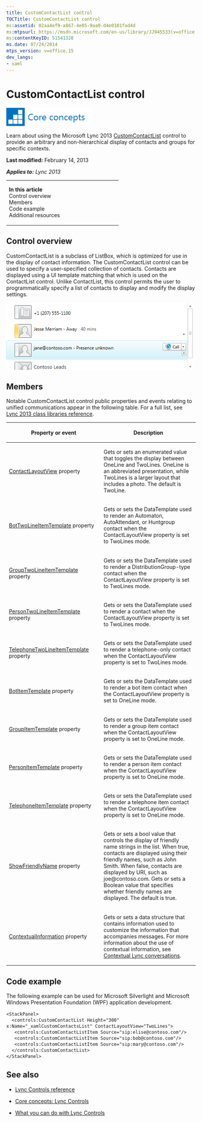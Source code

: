 ```yaml
---
title: CustomContactList control
TOCTitle: CustomContactList control
ms:assetid: 02aa4ef9-a867-4e05-9aa0-d4e0101fad4d
ms:mtpsurl: https://msdn.microsoft.com/en-us/library/JJ945533(v=office.15)
ms:contentKeyID: 51541328
ms.date: 07/24/2014
mtps_version: v=office.15
dev_langs:
- xaml
---
```


# CustomContactList control

![Core concepts](images/JJ933133.mod_icon_CoreConcepts_long(Office.15).png "Core concepts")

Learn about using the Microsoft Lync 2013 [CustomContactList](https://msdn.microsoft.com/en-us/library/hh346321\(v=office.15\)) control to provide an arbitrary and non-hierarchical display of contacts and groups for specific contexts.

**Last modified:** February 14, 2013

***Applies to:** Lync 2013*

<table>
<colgroup>
<col style="width: 50%" />
<col style="width: 50%" />
</colgroup>
<tbody>
<tr class="odd">
<td><p><strong>In this article</strong><br />
Control overview<br />
Members<br />
Code example<br />
Additional resources</p></td>
<td></td>
</tr>
</tbody>
</table>

## Control overview

CustomContactList is a subclass of ListBox, which is optimized for use in the display of contact information. The CustomContactList control can be used to specify a user-specified collection of contacts. Contacts are displayed using a UI template matching that which is used on the ContactList control. Unlike ContactList, this control permits the user to programmatically specify a list of contacts to display and modify the display settings.

![CustomContactList Control](images/JJ945533.CustomContactList_rtm(Office.15).png "CustomContactList Control")

## Members

Notable CustomContactList control public properties and events relating to unified communications appear in the following table. For a full list, see [Lync 2013 class libraries reference](https://msdn.microsoft.com/en-us/library/jj933088\(v=office.15\)).

<table>
<colgroup>
<col style="width: 50%" />
<col style="width: 50%" />
</colgroup>
<thead>
<tr class="header">
<th><p>Property or event</p></th>
<th><p>Description</p></th>
</tr>
</thead>
<tbody>
<tr class="odd">
<td><p><a href="https://msdn.microsoft.com/en-us/library/hh363576(v=office.15)">ContactLayoutView</a> property</p></td>
<td><p>Gets or sets an enumerated value that toggles the display between OneLine and TwoLines. OneLine is an abbreviated presentation, while TwoLines is a larger layout that includes a photo. The default is TwoLine.</p></td>
</tr>
<tr class="even">
<td><p><a href="https://msdn.microsoft.com/en-us/library/hh363405(v=office.15)">BotTwoLineItemTemplate</a> property</p></td>
<td><p>Gets or sets the DataTemplate used to render an Automaton, AutoAttendant, or Huntgroup contact when the ContactLayoutView property is set to TwoLines mode.</p></td>
</tr>
<tr class="odd">
<td><p><a href="https://msdn.microsoft.com/en-us/library/hh379585(v=office.15)">GroupTwoLineItemTemplate</a> property</p></td>
<td><p>Gets or sets the DataTemplate used to render a DistributionGroup-type contact when the ContactLayoutView property is set to TwoLines mode.</p></td>
</tr>
<tr class="even">
<td><p><a href="https://msdn.microsoft.com/en-us/library/hh379568(v=office.15)">PersonTwoLineItemTemplate</a> property</p></td>
<td><p>Gets or sets the DataTemplate used to render a contact when the ContactLayoutView property is set to TwoLines mode.</p></td>
</tr>
<tr class="odd">
<td><p><a href="https://msdn.microsoft.com/en-us/library/hh363486(v=office.15)">TelephoneTwoLineItemTemplate</a> property</p></td>
<td><p>Gets or sets the DataTemplate used to render a telephone-only contact when the ContactLayoutView property is set to TwoLines mode.</p></td>
</tr>
<tr class="even">
<td><p><a href="https://msdn.microsoft.com/en-us/library/hh363732(v=office.15)">BotItemTemplate</a> property</p></td>
<td><p>Gets or sets the DataTemplate used to render a bot item contact when the ContactLayoutView property is set to OneLine mode.</p></td>
</tr>
<tr class="odd">
<td><p><a href="https://msdn.microsoft.com/en-us/library/hh379035(v=office.15)">GroupItemTemplate</a> property</p></td>
<td><p>Gets or sets the DataTemplate used to render a group item contact when the ContactLayoutView property is set to OneLine mode.</p></td>
</tr>
<tr class="even">
<td><p><a href="https://msdn.microsoft.com/en-us/library/hh363472(v=office.15)">PersonItemTemplate</a> property</p></td>
<td><p>Gets or sets the DataTemplate used to render a person item contact when the ContactLayoutView property is set to OneLine mode.</p></td>
</tr>
<tr class="odd">
<td><p><a href="https://msdn.microsoft.com/en-us/library/hh363420(v=office.15)">TelephoneItemTemplate</a> property</p></td>
<td><p>Gets or sets the DataTemplate used to render a telephone item contact when the ContactLayoutView property is set to OneLine mode.</p></td>
</tr>
<tr class="even">
<td><p><a href="https://msdn.microsoft.com/en-us/library/hh346167(v=office.15)">ShowFriendlyName</a> property</p></td>
<td><p>Gets or sets a bool value that controls the display of friendly name strings in the list. When true, contacts are displayed using their friendly names, such as John Smith. When false, contacts are displayed by URI, such as joe@contoso.com. Gets or sets a Boolean value that specifies whether friendly names are displayed. The default is true.</p></td>
</tr>
<tr class="odd">
<td><p><a href="https://msdn.microsoft.com/en-us/library/hh346324(v=office.15)">ContextualInformation</a> property</p></td>
<td><p>Gets or sets a data structure that contains information used to customize the information that accompanies messages. For more information about the use of contextual information, see <a href="contextual-lync-conversations.md">Contextual Lync conversations</a>.</p></td>
</tr>
</tbody>
</table>

## Code example

The following example can be used for Microsoft Silverlight and Microsoft Windows Presentation Foundation (WPF) application development.

```xaml
<StackPanel>
  <controls:CustomContactList Height="300" x:Name="_xamlCustomContactsList" ContactLayoutView="TwoLines">
   <controls:CustomContactListItem Source="sip:elise@contoso.com"/>
   <controls:CustomContactListItem Source="sip:bob@contoso.com"/>
   <controls:CustomContactListItem Source="sip:mary@contoso.com"/>
  </controls:CustomContactList>
</StackPanel>
```

## See also

  - [Lync Controls reference](lync-controls-reference.md)

  - [Core concepts: Lync Controls](core-concepts-lync-controls.md)

  - [What you can do with Lync Controls](what-you-can-do-with-lync-controls.md)

